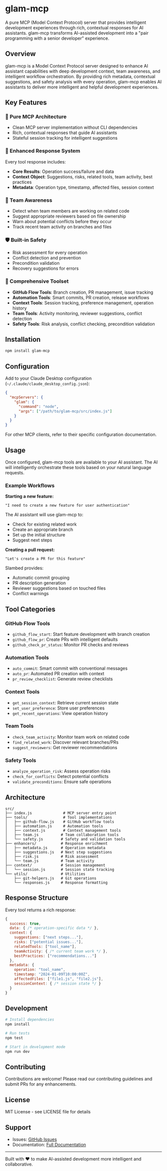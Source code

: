 # glam-mcp

A pure MCP (Model Context Protocol) server that provides intelligent development experiences through rich, contextual responses for AI assistants. glam-mcp transforms AI-assisted development into a "pair programming with a senior developer" experience.

## Overview

glam-mcp is a Model Context Protocol server designed to enhance AI assistant capabilities with deep development context, team awareness, and intelligent workflow orchestration. By providing rich metadata, contextual suggestions, and safety analysis with every operation, glam-mcp enables AI assistants to deliver more intelligent and helpful development experiences.

## Key Features

### 🎯 Pure MCP Architecture
- Clean MCP server implementation without CLI dependencies
- Rich, contextual responses that guide AI assistants
- Stateful session tracking for intelligent suggestions

### 🧠 Enhanced Response System
Every tool response includes:
- **Core Results**: Operation success/failure and data
- **Context Object**: Suggestions, risks, related tools, team activity, best practices
- **Metadata**: Operation type, timestamp, affected files, session context

### 👥 Team Awareness
- Detect when team members are working on related code
- Suggest appropriate reviewers based on file ownership
- Warn about potential conflicts before they occur
- Track recent team activity on branches and files

### 🛡️ Built-in Safety
- Risk assessment for every operation
- Conflict detection and prevention
- Precondition validation
- Recovery suggestions for errors

### 🔧 Comprehensive Toolset
- **GitHub Flow Tools**: Branch creation, PR management, issue tracking
- **Automation Tools**: Smart commits, PR creation, release workflows
- **Context Tools**: Session tracking, preference management, operation history
- **Team Tools**: Activity monitoring, reviewer suggestions, conflict detection
- **Safety Tools**: Risk analysis, conflict checking, precondition validation

## Installation

```bash
npm install glam-mcp
```

## Configuration

Add to your Claude Desktop configuration (`~/.claude/claude_desktop_config.json`):

```json
{
  "mcpServers": {
    "glam": {
      "command": "node",
      "args": ["/path/to/glam-mcp/src/index.js"]
    }
  }
}
```

For other MCP clients, refer to their specific configuration documentation.

## Usage

Once configured, glam-mcp tools are available to your AI assistant. The AI will intelligently orchestrate these tools based on your natural language requests.

### Example Workflows

**Starting a new feature:**
```
"I need to create a new feature for user authentication"
```
The AI assistant will use glam-mcp to:
- Check for existing related work
- Create an appropriate branch
- Set up the initial structure
- Suggest next steps

**Creating a pull request:**
```
"Let's create a PR for this feature"
```
Slambed provides:
- Automatic commit grouping
- PR description generation
- Reviewer suggestions based on touched files
- Conflict warnings

## Tool Categories

### GitHub Flow Tools
- `github_flow_start`: Start feature development with branch creation
- `github_flow_pr`: Create PRs with intelligent defaults
- `github_check_pr_status`: Monitor PR checks and reviews

### Automation Tools
- `auto_commit`: Smart commit with conventional messages
- `auto_pr`: Automated PR creation with context
- `pr_review_checklist`: Generate review checklists

### Context Tools
- `get_session_context`: Retrieve current session state
- `set_user_preference`: Store user preferences
- `get_recent_operations`: View operation history

### Team Tools
- `check_team_activity`: Monitor team work on related code
- `find_related_work`: Discover relevant branches/PRs
- `suggest_reviewers`: Get reviewer recommendations

### Safety Tools
- `analyze_operation_risk`: Assess operation risks
- `check_for_conflicts`: Detect potential conflicts
- `validate_preconditions`: Ensure safe operations

## Architecture

```
src/
├── index.js              # MCP server entry point
├── tools/                # Tool implementations
│   ├── github-flow.js    # GitHub workflow tools
│   ├── automation.js     # Automation tools
│   ├── context.js        # Context management tools
│   ├── team.js          # Team collaboration tools
│   └── safety.js        # Safety and validation tools
├── enhancers/           # Response enrichment
│   ├── metadata.js      # Operation metadata
│   ├── suggestions.js   # Next step suggestions
│   ├── risk.js          # Risk assessment
│   └── team.js          # Team activity
├── context/             # Session management
│   └── session.js       # Session state tracking
└── utils/               # Utilities
    ├── git-helpers.js   # Git operations
    └── responses.js     # Response formatting
```

## Response Structure

Every tool returns a rich response:

```javascript
{
  success: true,
  data: { /* operation-specific data */ },
  context: {
    suggestions: ["next steps..."],
    risks: ["potential issues..."],
    relatedTools: ["tool_name"],
    teamActivity: { /* current team work */ },
    bestPractices: ["recommendations..."]
  },
  metadata: {
    operation: "tool_name",
    timestamp: "2024-01-09T10:00:00Z",
    affectedFiles: ["file1.js", "file2.js"],
    sessionContext: { /* session state */ }
  }
}
```

## Development

```bash
# Install dependencies
npm install

# Run tests
npm test

# Start in development mode
npm run dev
```

## Contributing

Contributions are welcome! Please read our contributing guidelines and submit PRs for any enhancements.

## License

MIT License - see LICENSE file for details

## Support

- Issues: [GitHub Issues](https://github.com/slambrouskii/slambed-mcp/issues)
- Documentation: [Full Documentation](https://github.com/slambrouskii/slambed-mcp/wiki)

---

Built with ❤️ to make AI-assisted development more intelligent and collaborative.